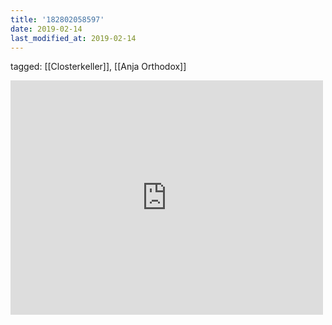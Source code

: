 ```yaml
---
title: '182802058597'
date: 2019-02-14
last_modified_at: 2019-02-14
---
```

tagged: [[Closterkeller]], [[Anja Orthodox]]
<iframe allow="accelerometer; autoplay; clipboard-write; encrypted-media; gyroscope; picture-in-picture" allowfullscreen="" frameborder="0" height="375" id="youtube_iframe" src="https://www.youtube.com/embed/ohElH4ULSUY?feature=oembed&amp;enablejsapi=1&amp;origin=https://safe.txmblr.com&amp;wmode=opaque" width="500"></iframe>